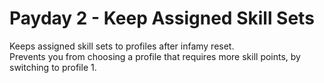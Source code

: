 # Payday 2 - Keep Assigned Skill Sets

Keeps assigned skill sets to profiles after infamy reset.  
Prevents you from choosing a profile that requires more skill points, by switching to profile 1.